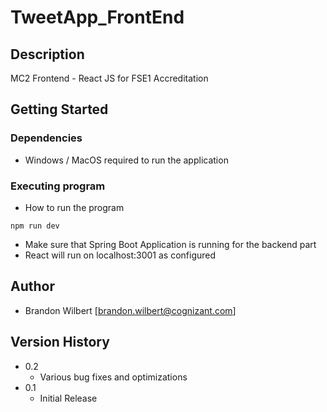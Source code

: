 # TweetApp_FrontEnd

## Description

MC2 Frontend - React JS for FSE1 Accreditation

## Getting Started

### Dependencies

* Windows / MacOS required to run the application

### Executing program

* How to run the program
```
npm run dev
```
* Make sure that Spring Boot Application is running for the backend part
* React will run on localhost:3001 as configured

## Author

* Brandon Wilbert [brandon.wilbert@cognizant.com]

## Version History

* 0.2
    * Various bug fixes and optimizations
* 0.1
    * Initial Release
